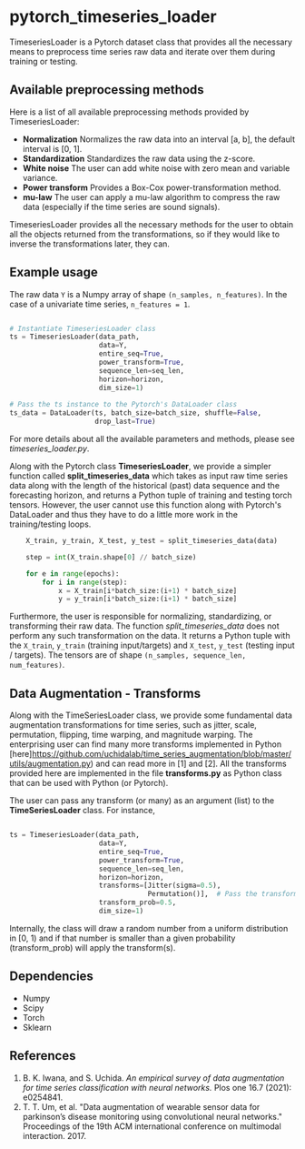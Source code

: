 # pytorch_timeseries_loader

TimeseriesLoader is a Pytorch dataset class that provides all the
necessary means to preprocess time series raw data and iterate over
them during training or testing. 


## Available preprocessing methods
Here is a list of all available preprocessing methods provided by
TimeseriesLoader:

  - **Normalization** Normalizes the raw data into an interval [a, b], the
  default interval is [0, 1].
  - **Standardization** Standardizes the raw data using the z-score.
  - **White noise** The user can add white noise with zero mean
  and variable variance.
  - **Power transform** Provides a Box-Cox power-transformation method.
  - **mu-law** The user can apply a mu-law algorithm to compress
  the raw data  (especially if the time series are sound signals).

TimeseriesLoader provides all the necessary methods for the user
to obtain all the objects returned from the transformations,
so if they would like to inverse the transformations later, they can.

## Example usage

The raw data `Y` is a Numpy array of shape `(n_samples, n_features)`.
In the case of a univariate time series, `n_features = 1`. 

```python

# Instantiate TimeseriesLoader class 
ts = TimeseriesLoader(data_path,
                      data=Y,
                      entire_seq=True,
                      power_transform=True,
                      sequence_len=seq_len,
                      horizon=horizon,
                      dim_size=1)
                      
# Pass the ts instance to the Pytorch's DataLoader class
ts_data = DataLoader(ts, batch_size=batch_size, shuffle=False,
                     drop_last=True)
```
For more details about all the available parameters and methods,
please see *timeseries_loader.py*. 

Along with the Pytorch class **TimeseriesLoader**, we provide a simpler
function called **split_timeseries_data** which takes as input raw time series
data along with the length of the historical (past) data sequence and the
forecasting horizon, and returns a Python tuple of training and testing 
torch tensors. However, the user cannot use this function along with Pytorch's
DataLoader and thus they have to do a little more work in the training/testing
loops. 

```python
    X_train, y_train, X_test, y_test = split_timeseries_data(data)

    step = int(X_train.shape[0] // batch_size)

    for e in range(epochs):
        for i in range(step):
            x = X_train[i*batch_size:(i+1) * batch_size]
            y = y_train[i*batch_size:(i+1) * batch_size]
```

Furthermore, the user is responsible for normalizing, standardizing, or 
transforming their raw data. The function *split_timeseries_data* does not
perform any such transformation on the data. It returns a Python tuple with
the `X_train`, `y_train` (training input/targets) and `X_test`, `y_test`
(testing input / targets). The tensors are of shape 
`(n_samples, sequence_len, num_features)`.


## Data Augmentation - Transforms

Along with the TimeSeriesLoader class, we provide some fundamental data
augmentation transformations for time series, such as jitter, scale,
permutation, flipping, time warping, and magnitude warping.
The enterprising user can find many more transforms implemented in Python
[here]https://github.com/uchidalab/time_series_augmentation/blob/master/utils/augmentation.py)
and can read more in [1] and [2]. 
All the transforms provided here are implemented in the file **transforms.py**
as Python class that can be used with Python (or Pytorch). 

The user can pass any transform (or many) as an argument (list) to the
**TimeSeriesLoader** class. For instance, 
```python

ts = TimeseriesLoader(data_path,
                      data=Y,
                      entire_seq=True,
                      power_transform=True,
                      sequence_len=seq_len,
                      horizon=horizon,
                      transforms=[Jitter(sigma=0.5),
                      			  Permutation()],  # Pass the transforms as a list or None if you don't want to apply any data augmentation
                      transform_prob=0.5,
                      dim_size=1)
```

Internally, the class will draw a random number from a uniform distribution
in [0, 1) and if that number is smaller than a given probability (transform_prob)
will apply the transform(s). 




## Dependencies
  - Numpy
  - Scipy
  - Torch
  - Sklearn


## References

  1. B. K. Iwana, and S. Uchida. *An empirical survey of data augmentation
  for time series classification with neural networks.* Plos one 16.7 (2021):
      e0254841.
  2. T. T. Um, et al. "Data augmentation of wearable sensor data for
  parkinson’s disease monitoring using convolutional neural networks."
  Proceedings of the 19th ACM international conference on multimodal
  interaction. 2017.
